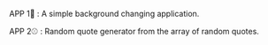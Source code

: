 APP 1🍷 :
    A simple background changing application.

APP 2⚾ :
    Random quote generator from the array of random quotes.
